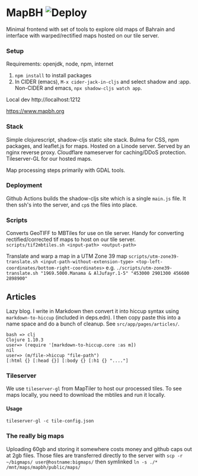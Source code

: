 # MapBH ![Deploy](https://github.com/AHAAAAAAA/mapbh/workflows/Deploy/badge.svg)

Minimal frontend with set of tools to explore old maps of Bahrain and interface with warped/rectified maps hosted on our tile server.

### Setup

Requirements: openjdk, node, npm, internet
1. `npm install` to install packages
2. In CIDER (emacs), `M-x cider-jack-in-cljs` and select shadow and :app. Non-CIDER and emacs, `npx shadow-cljs watch app`.


Local dev http://localhost:1212

https://www.mapbh.org


### Stack

Simple clojurescript, shadow-cljs static site stack. Bulma for CSS, npm packages, and leaflet.js for maps. Hosted on a Linode server. Served by an nginx reverse proxy. Cloudflare nameserver for caching/DDoS protection. Tileserver-GL for our hosted maps.

Map processing steps primarily with GDAL tools.

### Deployment

Github Actions builds the shadow-cljs site which is a single `main.js` file. It then ssh's into the server, and `cp`s the files into place.

### Scripts
Converts GeoTIFF to MBTiles for use on tile server. Handy for converting rectified/corrected tif maps to host on our tile server.
`scripts/tif2mbtiles.sh <input-path> <output-path>`

Translate and warp a map in a UTM Zone 39 map
`scripts/utm-zone39-translate.sh <input-path-without-extension-type> <top-left-coordinates/bottom-right-coordinates>`
e.g. `./scripts/utm-zone39-translate.sh "1969.5000.Manama & AlJufayr.1-5" "453000 2901300 456600 2898900"`

## Articles

Lazy blog. I write in Markdown then convert it into hiccup syntax using `markdown-to-hiccup` (included in deps.edn). I then copy paste this into a name space and do a bunch of cleanup. See `src/app/pages/articles/`.

```
bash => clj
Clojure 1.10.3
user=> (require '[markdown-to-hiccup.core :as m])
nil
user=> (m/file->hiccup "file-path")
[:html {} [:head {}] [:body {} [:h1 {} "...."]
```

### Tileserver

We use `tileserver-gl` from MapTiler to host our processed tiles. To see maps locally, you need to download the mbtiles and run it locally.

#### Usage

`tileserver-gl -c tile-config.json`


### The really big maps

Uploading 60gb and storing it somewhere costs money and github caps out at 2gb files. Those files are transferred directly to the server with `scp -r ~/bigmaps/ user@hostname:bigmaps/` then symlinked `ln -s ./* /mnt/maps/mapbh/public/maps/`

